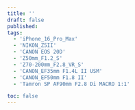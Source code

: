 ```yaml
---
title: ''
draft: false
published: 
tags:
  - 'iPhone_16_Pro_Max'
  - 'NIKON_Z5II'
  - 'CANON EOS 20D'
  - 'Z50mm_F1.2_S'
  - 'Z70-200mm_F2.8_VR_S'
  - 'CANON_EF35mm F1.4L II USM'
  - 'CANON_EF50mm F1.8 II'
  - 'Tamron SP AF90mm F2.8 Di MACRO 1:1'

toc: false
---
```

